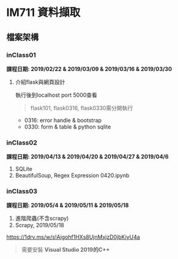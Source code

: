 # IM711 資料擷取

## 檔案架構
### inClass01
**課程日期: 2019/02/22 & 2019/03/09 & 2019/03/16 & 2019/03/30**

1. 介紹flask與網頁設計
    
    執行後到localhost port 5000查看
    > flask101, flask0316, flask0330需分開執行
    
    * 0316:  error handle & bootstrap
    * 0330: form & table & python sqlite
    
### inClass02 
**課程日期: 2019/04/13 & 2019/04/20 & 2019/04/27 & 2019/04/6**  

1. SQLite
2. BeautifulSoup, Regex Expression
   0420.ipynb
   
### inClass03
**課程日期: 2019/05/4 & 2019/05/11 & 2019/05/18**
1. 進階爬蟲(不含scrapy)
2. Scrapy, 2019/05/18

https://1drv.ms/w/s!Aigohf1HXs8UjnMxjzD0jbKiyU4a
> 需要安裝 **Visual Studio 2019的C++**
